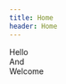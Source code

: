 ```yaml
---
title: Home
header: Home
---
```


<style>
    #pageTitle {
        display : none;
    }
</style>

<div id="siteGreeting">
    <div>Hello</div>
    <div>And</div>
    <div>Welcome</div>
</div>
